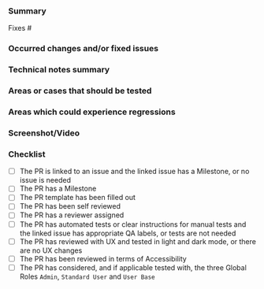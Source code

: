 <!-- This template is for Devs to give QA details before moving the issue To-Test -->
### Summary
Fixes #
<!-- Define findings related to the feature or bug issue. -->

### Occurred changes and/or fixed issues
<!-- Include information of the changes, including collateral areas which have been affected by this PR as requirement or for convenience. -->

### Technical notes summary
<!-- Outline technical changes which may pass unobserved or may help to understand the process of solving the issue -->

### Areas or cases that should be tested
<!-- Areas that should be tested can include Airgap checks, Rancher upgrades, K8s upgrade, etc. -->
<!-- Which browser did you use for local testing? The reviewer should test with a different browser. -->
<!-- Add missing steps or rewrite them if have been missed or to complement existing information. This should define a clear way to reproduce it and not an approximation. -->

### Areas which could experience regressions
<!-- Create a detailed list of areas to be analyzed which may be affected by the changes, which would require a prior research to avoid regressions. -->

### Screenshot/Video
<!-- Attach screenshot or video of the changes and eventual comparison if you find it necessary -->

### Checklist
- [ ] The PR is linked to an issue and the linked issue has a Milestone, or no issue is needed
- [ ] The PR has a Milestone <!-- The milestone should automatically be assigned if the linked issue has one, but does not always happen (incorrectly linked, issue has no milestone, etc) -->
- [ ] The PR template has been filled out
- [ ] The PR has been self reviewed <!-- There are no TODOs, no incorrect files in the PR, all the required files are there, no commented out code, etc-->
- [ ] The PR has a reviewer assigned
- [ ] The PR has automated tests or clear instructions for manual tests and the linked issue has appropriate QA labels, or tests are not needed
- [ ] The PR has reviewed with UX and tested in light and dark mode, or there are no UX changes
- [ ] The PR has been reviewed in terms of Accessibility
- [ ] The PR has considered, and if applicable tested with, the three Global Roles `Admin`, `Standard User` and `User Base`
